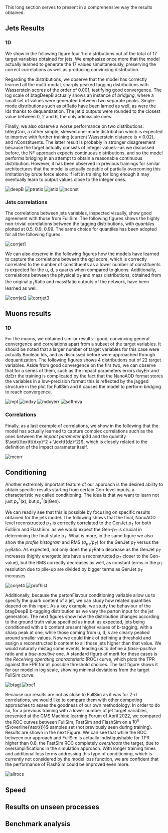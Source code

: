 This long section serves to present in a comprehensive way the results obtained.

## Jets Results

### 1D

We show in the following figure four 1-d distributions out of the total of 17 target variables obtained for jets. We emphasize once more that the model actually learned to generate the 17 values simultaneously, preserving the correct correlations as well as producing convincing distribution.

Regarding the distributions, we observe that the model has correctly learned all the multi-modal, sharply peaked tagging distributions with Wasserstein scores of the order of $0.001$, testifying good convergence. The log scale of btagDeepB actually shows an instance of *bridging*, where a small set of values were generated between two separate peaks. Single-mode distributions such as ptRatio have been larned as well, as were the Ids thanks to dequantization. The jetId outputs were rounded to the closest value between 0, 2 and 6, the only admissible ones.

Finally, we also observe a worse performance on two distributions: bRegCorr, a rather simple, skewed one-mode distribution which is expected to improve with further training (current Wasserstein distance is $\approx$ 0.02), and nConstituents. The latter result is probably in stronger disagreement because the target actually consists of integer values--as we discussed before, the NF approach expects continuous distributions, and so the model performs bridging in an attempt to obtain a reasonable continuous distribution. However, it has been observed in previous trainings for similar architectures that the model is actually capable of partially overcoming this limitation by brute force alone: if left in training for long enough it may eventually learn to output values close to the integer ones.


![deepB](img/eval3.pdf-1.jpg)
![ptratio](img/eval12.pdf-1.jpg)
![jetid](img/eval16.pdf-1.jpg)
![nconst](img/eval10.pdf-1.jpg)

### Jets correlations

The correlations between jets variables, inspected visually, show good agreement with those from FullSim. The following figures shows the highly non-trivial correlations between the tagging distributions, with *quantiles* plotted at 0.5, 0.9, 0.99. The same choice for quantiles has been adopted for all the following figures.

![corrjet1](img/corrjet1.pdf-1.jpg)

We can also observe in the following figures how the models have learned to capture the correlations between the qgl score, which is correctly correlated to the number of constituents as a lower number of constituents is expected for the u, d, s quarks when compared to gluons. Additionally, correlations between the physical p$_T$ and mass distributions, obtained from the original p$_T$Ratio and massRatio outputs of the network, have been learned as well.

![corrjet2](img/corrjet2.pdf-1.jpg)
![corrjet3](img/corrjet3.pdf-1.jpg)

## Muons results

### 1D

For the muons, we obtained similar results--good, convincing general convergence and correlations apart from a subset of the target variables. It should be noted that a larger number of target variables for this case were actually Boolean Ids, and as discussed before were approached through dequantization. The following figures shows 4 distributions out of 22 target variables. Aside from good convergence on the firs two, we can observe that for a series of them, such as the impact parameters errors dxyErr and dzErr the training is complicated by the fact that the NanoAOD format stores the variables in a low-precision format: this is reflected by the jagged structure in the plot for FullSim and it causes the model to perform bridging to reach convergence.

![mpt](img/meval2.pdf-1.jpg)
![mdxy](img/meval4.pdf-1.jpg)
![mdxyerr](img/meval6.pdf-1.jpg)
![softmva](img/meval21.pdf-1.jpg)

### Correlations

Finally, as a last example of correlations, we show in the following that the model has actually learned to capture complex correlations such as the ones between the *impact parameter* ip3d and the quantity $\sqrt{\texttt{dxy}^2 + \texttt{dz}^2}$, which is closely related to the definition of the impact parameter itself.

![mcorr](img/mcorrs.pdf-1.jpg)

## Conditioning

Another extremely important feature of our approach is the desired ability to obtain specific results starting from certain Gen-level inputs, a characteristic we called conditioning. The idea is that we want to learn not just $p^*_x(\mathbf{x})$, but $p^*_x(\mathbf{x}|\text{Gen})$.

We can readily see that this is possible by focusing on specific results obtained for the jets model. The following shows that the final, NanoAOD level reconstructed p$_T$ is correctly correlated to the GenJet p$_T$ for both FullSim and FlashSim: as we would expect the Gen-p$_T$ is crucial in determining the final-state p$_T$. What is more, in the same figure we also show the *profile histogram* and RMS ($\sigma_{p_T}$/p$_T$) for the GenJet p$_T$ versus the p$_T$Ratio. As expected, not only does the p$_T$Ratio decrease as the GenJet p$_T$ increases (highly energetic jets have a reconstructed p$_T$ closer to the Gen-value), but the RMS correctly decreases as well, as constant terms in the p$_T$ resolution due to pile-up are divided by bigger terms as GenJet p$_T$ increases.

![corjet4](img/corrjet4.pdf-1.jpg)
![profhist](img/profhist.pdf-1.jpg)

Additionally, because the partonFlavour conditioning variable allow us to specify the quark content of a jet, we can study how related quantities depend on this input. As a key example, we study the behaviour of the btagDeepB b-tagging distribution as we vary the parton input for the jet generation. The next figures show how the distribution changes according to the ground truth value specified as input: as expected, jets being conditioned with a b content present higher values of b-tagging, with a sharp peak at one, while those coming from u, d, s are clearly peaked around smaller values. Now we could think of defining a threshold and assign a reconstructed b content to all those jets higher than that value. We would naturally mistag some events, leading us to define a *flase-positive* ratio and a *true-positive* one. A standard figure of merit for these cases is the *Receiving operating characteristic* (ROC) curve, which plots the TPR against the FPR for all possible threshold choices. The last figure shows it for our model in log scale, showing minimal deviations from the target FullSim curve.

![btagj](img/btagj.pdf-1.jpg)
![roc1](img/rocj1.png)

Because our results are not as close to FullSim as it was for 2-d correlations, we would like to compare them with other competing approaches to asses the goodness of our own methodology. In order to do so, for a previous training with a lower number of jet target variables, presented at the CMS Machine learning Forum of April 2022, we compared the ROC curves between FullSim, FastSim and FlashSim on a $10^{6}$ t$\overline{\text{t}}$ samples set (not previously seen during training). Results are shown in the next Figure. We can see that while the ROC between our approach and FullSim is actually indistiguishable for TPR higher than 0.8, the FastSim ROC completely *overshoots* the target, due to oversimplifications in the simulation approach. With longer training times and additional loss terms addressing this type of conditioning, which is currently not considered by the model loss function, we are confident that the performance of FlashSim could be improved even more.

![allrocs](img/allrocs.pdf-1.jpg)

## Speed

## Results on unseen processes

## Benchmark analysis